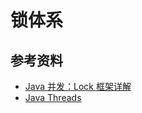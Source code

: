 # 锁体系

## 参考资料
* [Java 并发：Lock 框架详解](http://blog.csdn.net/justloveyou_/article/details/54972105)
* [Java Threads](http://cs.lmu.edu/~ray/notes/javathreading/)
